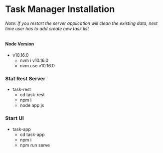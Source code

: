 # Task Manager Installation
###### Note: If you restart the server application will clean the existing data,  next time user has to add create new task list

#### Node Version 
* v10.16.0
    * nvm i v10.16.0
    * nvm use v10.16.0

### Stat Rest Server 
 * task-rest
    * cd task-rest
    * npm i
    * node app.js

### Start UI

 * task-app
    * cd task-app
    * npm i
    * npm run serve







